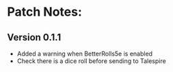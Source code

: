# Patch Notes:

## Version 0.1.1
- Added a warning when BetterRolls5e is enabled
- Check there is a dice roll before sending to Talespire
